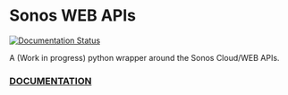 # Sonos WEB APIs

[![Documentation Status](https://readthedocs.org/projects/sonos-web-apis/badge/?version=latest)](https://sonos-web-apis.readthedocs.io/en/latest/?badge=latest)


A (Work in progress) python wrapper around the Sonos Cloud/WEB APIs.


### [DOCUMENTATION](https://sonos-web-apis.readthedocs.io/en/latest/)

